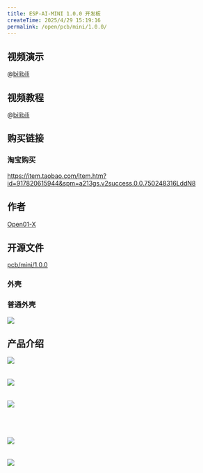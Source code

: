 ```yaml
---
title: ESP-AI-MINI 1.0.0 开发板 
createTime: 2025/4/29 15:19:16
permalink: /open/pcb/mini/1.0.0/
---
```


## 视频演示
@[bilibili](BV1wsq5YCEsV)


## 视频教程
@[bilibili](BV12JCYYnECe)


## 购买链接  
 
### 淘宝购买  

<a href="https://item.taobao.com/item.htm?id=917820615944&spm=a213gs.v2success.0.0.750248316LddN8" target="_block">
https://item.taobao.com/item.htm?id=917820615944&spm=a213gs.v2success.0.0.750248316LddN8
</a>

## 作者
<a class="spomsor-a" href="https://space.bilibili.com/395849314" target="_blcok">
    Open01-X
</a>

## 开源文件
<a class="spomsor-a" href="https://github.com/wangzongming/esp-ai/tree/master/pcb/mini/1.0.0" target="_blcok">
    pcb/mini/1.0.0
</a> 

### 外壳 
### 普通外壳  
<img src="/images/pcb/mini/1.0.0/外壳.png" style="display:block;margin: auto;"/>
 

## 产品介绍
<div>
    <img src="/images/pcb/mini/1.0.0/简介.png" style="display:block;margin: auto;"/>
    <br/>
    <br/>
    <img src="/images/pcb/mini/1.0.0/接口描述.png" style="display:block;margin: auto;"  />
    <br/>
    <br/>
    <img src="/images/pcb/mini/1.0.0/主要组件和尺寸.png" style="display:block;margin: auto;"  /> 
    <br/>
    <br/>
    <br/>
    <br/>
    <img src="/images/pcb/mini/1.0.0/其他物理部件.png" style="display:block;margin: auto;"  />  
    <br/>
    <br/>
    <img src="/images/pcb/mini/1.0.0/常见问题.png" style="display:block;margin: auto;"  />  
</div>
 